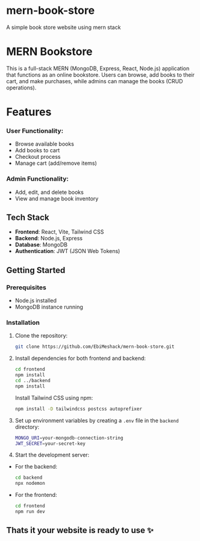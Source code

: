 # mern-book-store

A simple book store website using mern stack

# MERN Bookstore

This is a full-stack MERN (MongoDB, Express, React, Node.js) application that functions as an online bookstore. Users can browse, add books to their cart, and make purchases, while admins can manage the books (CRUD operations).

# Features

### User Functionality:

- Browse available books
- Add books to cart
- Checkout process
- Manage cart (add/remove items)

### Admin Functionality:

- Add, edit, and delete books
- View and manage book inventory

## Tech Stack

- **Frontend**: React, Vite, Tailwind CSS
- **Backend**: Node.js, Express
- **Database**: MongoDB
- **Authentication**: JWT (JSON Web Tokens)

## Getting Started

### Prerequisites

- Node.js installed
- MongoDB instance running

### Installation

1. Clone the repository:
   ```bash
   git clone https://github.com/EbiMeshack/mern-book-store.git
   ```
2. Install dependencies for both frontend and backend:

   ```bash
   cd frontend
   npm install
   cd ../backend
   npm install
   ```

   Install Tailwind CSS using npm:

   ```bash
   npm install -D tailwindcss postcss autoprefixer
   ```

3. Set up environment variables by creating a `.env` file in the `backend` directory:

   ```bash
   MONGO_URI=your-mongodb-connection-string
   JWT_SECRET=your-secret-key
   ```

4. Start the development server:

- For the backend:

  ```bash
  cd backend
  npx nodemon
  ```

- For the frontend:
  ```bash
  cd frontend
  npm run dev
  ```

## Thats it your website is ready to use ✨
